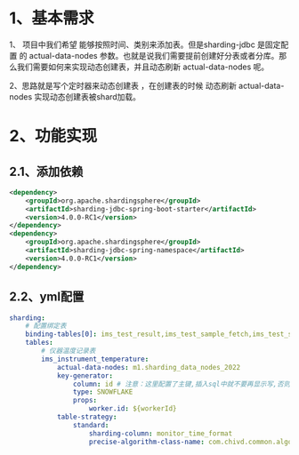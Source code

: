 # 1、基本需求

1、 项目中我们希望 能够按照时间、类别来添加表。但是sharding-jdbc 是固定配置 的 actual-data-nodes 参数。也就是说我们需要提前创建好分表或者分库。那么我们需要如何来实现动态创建表，并且动态刷新 actual-data-nodes 呢。

2、思路就是写个定时器来动态创建表 ，在创建表的时候 动态刷新 actual-data-nodes 实现动态创建表被shard加载。

# 2、功能实现

## 2.1、添加依赖
```xml
<dependency>
    <groupId>org.apache.shardingsphere</groupId>
    <artifactId>sharding-jdbc-spring-boot-starter</artifactId>
    <version>4.0.0-RC1</version>
</dependency>
<dependency>
    <groupId>org.apache.shardingsphere</groupId>
    <artifactId>sharding-jdbc-spring-namespace</artifactId>
    <version>4.0.0-RC1</version>
</dependency>
```


## 2.2、yml配置
```yml
sharding:  
    # 配置绑定表  
    binding-tables[0]: ims_test_result,ims_test_sample_fetch,ims_test_sample_diluent,ims_test_reagent_add,ims_test_ls_add,ims_test_incubate,ims_test_read  
    tables:  
        # 仪器温度记录表  
        ims_instrument_temperature:  
            actual-data-nodes: m1.sharding_data_nodes_2022  
            key-generator:  
                column: id # 注意：这里配置了主键,插入sql中就不要再显示写,否则这里配置的主键生成策略失效  
                type: SNOWFLAKE  
                props:  
                    worker.id: ${workerId}  
            table-strategy:  
                standard:  
                    sharding-column: monitor_time_format  
                    precise-algorithm-class-name: com.chivd.common.algorithm.TableShardingDateAlgorithm  
```